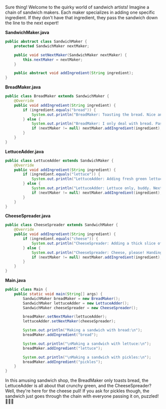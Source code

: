 Sure thing! Welcome to the quirky world of sandwich artists! Imagine a chain of sandwich makers. Each maker specializes in adding one specific ingredient. If they don't have that ingredient, they pass the sandwich down the line to the next expert!

**SandwichMaker.java**
```java
public abstract class SandwichMaker {
    protected SandwichMaker nextMaker;

    public void setNextMaker(SandwichMaker nextMaker) {
        this.nextMaker = nextMaker;
    }

    public abstract void addIngredient(String ingredient);
}
```

**BreadMaker.java**
```java
public class BreadMaker extends SandwichMaker {
    @Override
    public void addIngredient(String ingredient) {
        if (ingredient.equals("bread")) {
            System.out.println("BreadMaker: Toasting the bread. Nice and crispy!");
        } else {
            System.out.println("BreadMaker: I only deal with bread. Passing on...");
            if (nextMaker != null) nextMaker.addIngredient(ingredient);
        }
    }
}
```

**LettuceAdder.java**
```java
public class LettuceAdder extends SandwichMaker {
    @Override
    public void addIngredient(String ingredient) {
        if (ingredient.equals("lettuce")) {
            System.out.println("LettuceAdder: Adding fresh green lettuce. Crunchy!");
        } else {
            System.out.println("LettuceAdder: Lettuce only, buddy. Next please...");
            if (nextMaker != null) nextMaker.addIngredient(ingredient);
        }
    }
}
```

**CheeseSpreader.java**
```java
public class CheeseSpreader extends SandwichMaker {
    @Override
    public void addIngredient(String ingredient) {
        if (ingredient.equals("cheese")) {
            System.out.println("CheeseSpreader: Adding a thick slice of cheese. Yummy!");
        } else {
            System.out.println("CheeseSpreader: Cheese, please! Handing off...");
            if (nextMaker != null) nextMaker.addIngredient(ingredient);
        }
    }
}
```

**Main.java**
```java
public class Main {
    public static void main(String[] args) {
        SandwichMaker breadMaker = new BreadMaker();
        SandwichMaker lettuceAdder = new LettuceAdder();
        SandwichMaker cheeseSpreader = new CheeseSpreader();

        breadMaker.setNextMaker(lettuceAdder);
        lettuceAdder.setNextMaker(cheeseSpreader);

        System.out.println("Making a sandwich with bread:\n");
        breadMaker.addIngredient("bread");

        System.out.println("\nMaking a sandwich with lettuce:\n");
        breadMaker.addIngredient("lettuce");

        System.out.println("\nMaking a sandwich with pickles:\n");
        breadMaker.addIngredient("pickles");
    }
}
```

In this amusing sandwich shop, the BreadMaker only toasts bread, the LettuceAdder is all about that crunchy green, and the CheeseSpreader? Well, they're here for the cheese pull! If you ask for pickles though, the sandwich just goes through the chain with everyone passing it on, puzzled! 🍞🥬🧀
